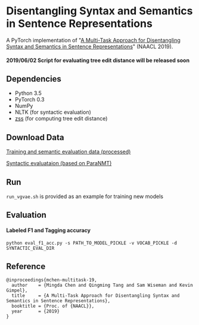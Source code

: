 # Disentangling Syntax and Semantics in Sentence Representations
A PyTorch implementation of "[A Multi-Task Approach for Disentangling Syntax and Semantics in Sentence Representations](https://ttic.uchicago.edu/~mchen/papers/mchen+etal.naacl19.pdf)" (NAACL 2019).

#### 2019/06/02 Script for evaluating tree edit distance will be released soon

## Dependencies

- Python 3.5
- PyTorch 0.3
- NumPy
- NLTK (for syntactic evaluation)
- [zss](https://github.com/timtadh/zhang-shasha) (for computing tree edit distance)


## Download Data

[Training and semantic evaluation data (processed)](https://drive.google.com/drive/folders/1i8cMh7E0TnbrDEw_s9W8LDP_TYNkp4ti?usp=sharing)

[Syntactic evaluataion (based on ParaNMT)](https://drive.google.com/drive/folders/1oVjn_3xIDZbkRm50fSHDZ5nKZtJ_BFyD?usp=sharing)

## Run

``run_vgvae.sh`` is provided as an example for training new models

## Evaluation

#### Labeled F1 and Tagging accuracy
``python eval_f1_acc.py -s PATH_TO_MODEL_PICKLE -v VOCAB_PICKLE -d SYNTACTIC_EVAL_DIR``

## Reference

```
@inproceedings{mchen-multitask-19,
  author    = {Mingda Chen and Qingming Tang and Sam Wiseman and Kevin Gimpel},
  title     = {A Multi-Task Approach for Disentangling Syntax and Semantics in Sentence Representations},
  booktitle = {Proc. of {NAACL}},
  year      = {2019}
}
```
